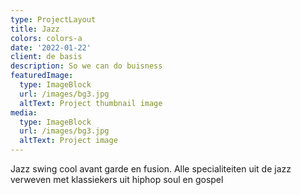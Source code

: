 ```yaml
---
type: ProjectLayout
title: Jazz
colors: colors-a
date: '2022-01-22'
client: de basis
description: So we can do buisness
featuredImage:
  type: ImageBlock
  url: /images/bg3.jpg
  altText: Project thumbnail image
media:
  type: ImageBlock
  url: /images/bg3.jpg
  altText: Project image
---
```

Jazz swing cool avant garde en fusion. Alle specialiteiten uit de jazz verweven met klassiekers uit hiphop soul en gospel
